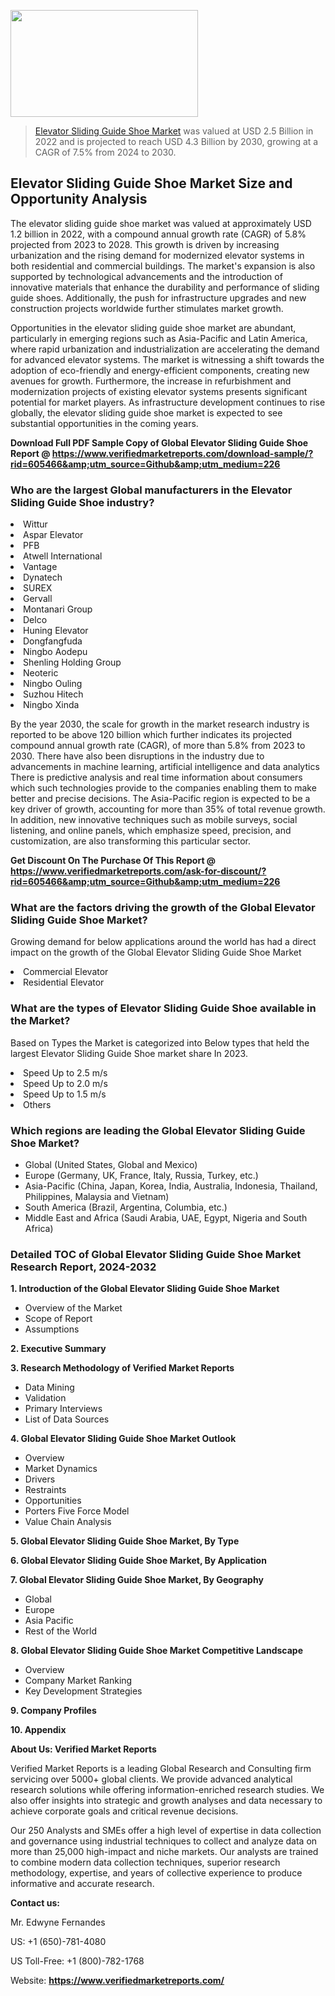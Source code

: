 <img src="https://ffe5etoiles.com/wp-content/uploads/2024/12/MST1-300x171.png" alt="" width="300" height="171" class="alignnone size-medium wp-image-20088" /><blockquote><p><p><a href="https://www.verifiedmarketreports.com/download-sample/?rid=605466&utm_source=Github&utm_medium=226" target="_blank">Elevator Sliding Guide Shoe Market</a> was valued at USD 2.5 Billion in 2022 and is projected to reach USD 4.3 Billion by 2030, growing at a CAGR of 7.5% from 2024 to 2030.</p></blockquote><p><h2>Elevator Sliding Guide Shoe Market Size and Opportunity Analysis</h2><p>The elevator sliding guide shoe market was valued at approximately USD 1.2 billion in 2022, with a compound annual growth rate (CAGR) of 5.8% projected from 2023 to 2028. This growth is driven by increasing urbanization and the rising demand for modernized elevator systems in both residential and commercial buildings. The market's expansion is also supported by technological advancements and the introduction of innovative materials that enhance the durability and performance of sliding guide shoes. Additionally, the push for infrastructure upgrades and new construction projects worldwide further stimulates market growth.</p><p>Opportunities in the elevator sliding guide shoe market are abundant, particularly in emerging regions such as Asia-Pacific and Latin America, where rapid urbanization and industrialization are accelerating the demand for advanced elevator systems. The market is witnessing a shift towards the adoption of eco-friendly and energy-efficient components, creating new avenues for growth. Furthermore, the increase in refurbishment and modernization projects of existing elevator systems presents significant potential for market players. As infrastructure development continues to rise globally, the elevator sliding guide shoe market is expected to see substantial opportunities in the coming years.</p></p><p class=""><strong>Download Full PDF Sample Copy of Global Elevator Sliding Guide Shoe Report @ <a href="https://www.verifiedmarketreports.com/download-sample/?rid=605466&amp;utm_source=Github&amp;utm_medium=226" target="_blank">https://www.verifiedmarketreports.com/download-sample/?rid=605466&amp;utm_source=Github&amp;utm_medium=226</a></strong></p><h3 id="" class="">Who are the largest Global manufacturers in the Elevator Sliding Guide Shoe industry?</h3><p><li>Wittur</li><li> Aspar Elevator</li><li> PFB</li><li> Atwell International</li><li> Vantage</li><li> Dynatech</li><li> SUREX</li><li> Gervall</li><li> Montanari Group</li><li> Delco</li><li> Huning Elevator</li><li> Dongfangfuda</li><li> Ningbo Aodepu</li><li> Shenling Holding Group</li><li> Neoteric</li><li> Ningbo Ouling</li><li> Suzhou Hitech</li><li> Ningbo Xinda</li></p><div class=""><div class="" dir="" data-message-author-role="" data-message-id="" data-message-model-slug=""><div class=""><div class=""><div class=""><div class="" dir="" data-message-author-role="" data-message-id="" data-message-model-slug=""><div class=""><div class=""><p>By the year 2030, the scale for growth in the market research industry is reported to be above 120 billion which further indicates its projected compound annual growth rate (CAGR), of more than 5.8% from 2023 to 2030. There have also been disruptions in the industry due to advancements in machine learning, artificial intelligence and data analytics There is predictive analysis and real time information about consumers which such technologies provide to the companies enabling them to make better and precise decisions. The Asia-Pacific region is expected to be a key driver of growth, accounting for more than 35% of total revenue growth. In addition, new innovative techniques such as mobile surveys, social listening, and online panels, which emphasize speed, precision, and customization, are also transforming this particular sector.</p><p><strong>Get Discount On The Purchase Of This Report @&nbsp; <a href="https://www.verifiedmarketreports.com/ask-for-discount/?rid=605466&amp;utm_source=Github&amp;utm_medium=226" target="_blank">https://www.verifiedmarketreports.com/ask-for-discount/?rid=605466&amp;utm_source=Github&amp;utm_medium=226</a></strong></p></div></div></div></div></div></div></div></div><h3 id="" class="">What are the factors driving the growth of the Global Elevator Sliding Guide Shoe Market?</h3><p id="" class="">Growing demand for below applications around the world has had a direct impact on the growth of the Global Elevator Sliding Guide Shoe Market</p><p id="" class=""><li>Commercial Elevator</li><li> Residential Elevator</li></p><h3 id="" class="">What are the types of Elevator Sliding Guide Shoe available in the Market?</h3><p id="" class="">Based on Types the Market is categorized into Below types that held the largest Elevator Sliding Guide Shoe market share In 2023.</p><p id="" class=""><li>Speed Up to 2.5 m/s</li><li> Speed Up to 2.0 m/s</li><li> Speed Up to 1.5 m/s</li><li> Others</li></p><h3 id="" class="">Which regions are leading the Global Elevator Sliding Guide Shoe Market?</h3><ul><li>Global (United States, Global and Mexico)</li><li>Europe (Germany, UK, France, Italy, Russia, Turkey, etc.)</li><li>Asia-Pacific (China, Japan, Korea, India, Australia, Indonesia, Thailand, Philippines, Malaysia and Vietnam)</li><li>South America (Brazil, Argentina, Columbia, etc.)</li><li>Middle East and Africa (Saudi Arabia, UAE, Egypt, Nigeria and South Africa)</li></ul><p><script>  document.write("<h1>Frequently Asked Questions about Elevator Sliding Guide Shoe Market</h1>");  document.write("<h2>1. What is the current size of the global elevator sliding guide shoe market?</h2>");  document.write("<p>The global elevator sliding guide shoe market was valued at $X billion in 2020.</p>");  document.write("<h2>2. What is the projected growth rate of the elevator sliding guide shoe market?</h2>");  document.write("<p>The elevator sliding guide shoe market is expected to grow at a CAGR of X% from 2021 to 2026.</p>");  document.write("<h2>3. What are the key factors driving the growth of the elevator sliding guide shoe market?</h2>");  document.write("<p>The growth of the construction industry and the increasing demand for high-rise buildings are key factors driving the elevator sliding guide shoe market.</p>");  document.write("<h2>4. What are the major challenges faced by the elevator sliding guide shoe market?</h2>");  document.write("<p>The high installation and maintenance costs, as well as the lack of skilled technicians, are major challenges faced by the elevator sliding guide shoe market.</p>");  document.write("<h2>5. Which region holds the largest market share in the elevator sliding guide shoe market?</h2>");  document.write("<p>Asia Pacific currently holds the largest market share in the elevator sliding guide shoe market due to rapid urbanization and infrastructure development.</p>");  document.write("<h2>6. What are the key trends shaping the elevator sliding guide shoe market?</h2>");  document.write("<p>The adoption of smart elevator systems and the development of energy-efficient guide shoe solutions are key trends shaping the elevator sliding guide shoe market.</p>");  document.write("<h2>7. Who are the major players in the elevator sliding guide shoe market?</h2>");  document.write("<p>The major players in the elevator sliding guide shoe market include Company A, Company B, and Company C.</p>");  document.write("<h2>8. What are the different types of elevator sliding guide shoes available in the market?</h2>");  document.write("<p>The market offers roller guide shoes, sliding guide shoes, and spring guide shoes among others.</p>");  document.write("<h2>9. What is the market share of the top 5 elevator sliding guide shoe manufacturers?</h2>");  document.write("<p>The top 5 manufacturers hold approximately X% of the market share in the elevator sliding guide shoe market.</p>");  document.write("<h2>10. What is the impact of COVID-19 on the elevator sliding guide shoe market?</h2>");  document.write("<p>The COVID-19 pandemic has led to a temporary slowdown in the elevator sliding guide shoe market due to disrupted supply chains and delayed construction projects.</p>");  document.write("<h2>11. What are the regulatory standards governing the elevator sliding guide shoe market?</h2>");  document.write("<p>The elevator sliding guide shoe market is governed by standards such as EN 81-20 and EN 81-50 in Europe, and ASME A17.1 in the United States.</p>");  document.write("<h2>12. What are the key investment opportunities in the elevator sliding guide shoe market?</h2>");  document.write("<p>Investment opportunities in new product development, technological advancements, and market expansion in emerging economies are key areas of interest in the elevator sliding guide shoe market.</p>");  document.write("<h2>13. What is the market share of elevator sliding guide shoes in residential versus commercial buildings?</h2>");  document.write("<p>Elevator sliding guide shoes have a higher market share in commercial buildings compared to residential buildings due to higher elevator installations in commercial spaces.</p>");  document.write("<h2>14. What are the future growth prospects of the elevator sliding guide shoe market?</h2>");  document.write("<p>The elevator sliding guide shoe market is expected to witness significant growth in the coming years, driven by urbanization and the modernization of existing infrastructure.</p>");  document.write("<h2>15. Are there any upcoming technological advancements in elevator sliding guide shoe systems?</h2>"); document.write("<p>Yes, upcoming advancements include the integration of IoT and AI technologies for predictive maintenance and remote monitoring of guide shoe systems.</p>");  document.write("<h2>16. What are the key factors influencing the purchasing decisions of elevator sliding guide shoes?</h2>");  document.write("<p>Factors such as reliability, safety standards compliance, and energy efficiency play a crucial role in influencing the purchasing decisions of elevator sliding guide shoes.</p>");  document.write("<h2>17. How is the elevator sliding guide shoe market contributing to sustainability initiatives?</h2>");  document.write("<p>The development of energy-efficient guide shoe solutions and the promotion of eco-friendly materials contribute to the sustainability initiatives of the elevator sliding guide shoe market.</p>");  document.write("<h2>18. What are the market entry barriers for new players in the elevator sliding guide shoe market?</h2>");  document.write("<p>High initial capital investment, stringent regulatory requirements, and the need for established distribution networks are key market entry barriers for new players in the elevator sliding guide shoe market.</p>");  document.write("<h2>19. What is the market potential for elevator sliding guide shoes in emerging economies?</h2>");  document.write("<p>Emerging economies present significant market potential for elevator sliding guide shoes due to rapid urbanization and infrastructure development projects.</p>");  document.write("<h2>20. What are the key success factors for companies operating in the elevator sliding guide shoe market?</h2>");  document.write("<p>Product innovation, strategic partnerships, and a strong focus on customer service are key success factors for companies in the elevator sliding guide shoe market.</p>");</script></p><h3 id="" class="">Detailed TOC of Global Elevator Sliding Guide Shoe Market Research Report, 2024-2032</h3><p id="" class=""><strong>1. Introduction of the Global Elevator Sliding Guide Shoe Market</strong></p><ul><li>Overview of the Market</li><li>Scope of Report</li><li>Assumptions</li></ul><p id="" class=""><strong>2. Executive Summary</strong></p><p id="" class=""><strong>3. Research Methodology of&nbsp;Verified Market Reports</strong></p><ul><li>Data Mining</li><li>Validation</li><li>Primary Interviews</li><li>List of Data Sources</li></ul><p id="" class=""><strong>4. Global Elevator Sliding Guide Shoe Market Outlook</strong></p><ul><li>Overview</li><li>Market Dynamics</li><li>Drivers</li><li>Restraints</li><li>Opportunities</li><li>Porters Five Force Model</li><li>Value Chain Analysis</li></ul><p id="" class=""><strong>5. Global Elevator Sliding Guide Shoe Market, By&nbsp;Type</strong></p><p id="" class=""><strong>6. Global Elevator Sliding Guide Shoe Market, By Application</strong></p><p id="" class=""><strong>7. Global Elevator Sliding Guide Shoe Market, By Geography</strong></p><ul><li>Global</li><li>Europe</li><li>Asia Pacific</li><li>Rest of the World</li></ul><p id="" class=""><strong>8. Global Elevator Sliding Guide Shoe Market Competitive Landscape</strong></p><ul><li>Overview</li><li>Company Market Ranking</li><li>Key Development Strategies</li></ul><p id="" class=""><strong>9. Company Profiles</strong></p><p id="" class=""><strong>10. Appendix</strong></p><p id="" class=""><strong>About Us: Verified Market Reports</strong></p><p id="" class="">Verified Market Reports is a leading Global Research and Consulting firm servicing over 5000+ global clients. We provide advanced analytical research solutions while offering information-enriched research studies. We also offer insights into strategic and growth analyses and data necessary to achieve corporate goals and critical revenue decisions.</p><p id="" class="">Our 250 Analysts and SMEs offer a high level of expertise in data collection and governance using industrial techniques to collect and analyze data on more than 25,000 high-impact and niche markets. Our analysts are trained to combine modern data collection techniques, superior research methodology, expertise, and years of collective experience to produce informative and accurate research.</p><p id="" class=""><strong>Contact us:</strong></p><p id="" class="">Mr. Edwyne Fernandes</p><p id="" class="">US: +1 (650)-781-4080</p><p id="" class="">US Toll-Free: +1 (800)-782-1768</p><p id="" class="">Website: <a target="" data-test-app-aware-link=""><strong>https://www.verifiedmarketreports.com/</strong></a></p>